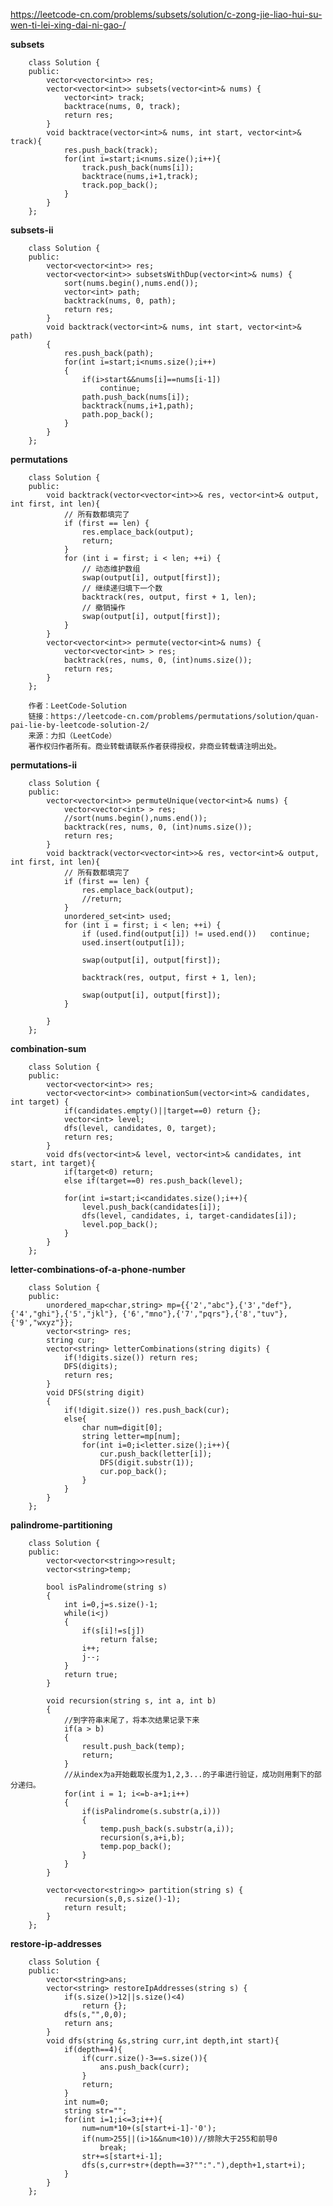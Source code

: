 https://leetcode-cn.com/problems/subsets/solution/c-zong-jie-liao-hui-su-wen-ti-lei-xing-dai-ni-gao-/

**subsets**

        class Solution {
        public:
            vector<vector<int>> res;
            vector<vector<int>> subsets(vector<int>& nums) {
                vector<int> track;
                backtrace(nums, 0, track);
                return res;
            }
            void backtrace(vector<int>& nums, int start, vector<int>& track){
                res.push_back(track);
                for(int i=start;i<nums.size();i++){
                    track.push_back(nums[i]);
                    backtrace(nums,i+1,track);
                    track.pop_back();
                }
            }
        };

**subsets-ii**

        class Solution {
        public:
            vector<vector<int>> res;
            vector<vector<int>> subsetsWithDup(vector<int>& nums) {
                sort(nums.begin(),nums.end());
                vector<int> path;
                backtrack(nums, 0, path);
                return res;
            }
            void backtrack(vector<int>& nums, int start, vector<int>& path)
            {
                res.push_back(path);
                for(int i=start;i<nums.size();i++)
                {
                    if(i>start&&nums[i]==nums[i-1])
                        continue;
                    path.push_back(nums[i]);
                    backtrack(nums,i+1,path);
                    path.pop_back();
                }
            }
        };

**permutations**

        class Solution {
        public:
            void backtrack(vector<vector<int>>& res, vector<int>& output, int first, int len){
                // 所有数都填完了
                if (first == len) {
                    res.emplace_back(output);
                    return;
                }
                for (int i = first; i < len; ++i) {
                    // 动态维护数组
                    swap(output[i], output[first]);
                    // 继续递归填下一个数
                    backtrack(res, output, first + 1, len);
                    // 撤销操作
                    swap(output[i], output[first]);
                }
            }
            vector<vector<int>> permute(vector<int>& nums) {
                vector<vector<int> > res;
                backtrack(res, nums, 0, (int)nums.size());
                return res;
            }
        };

        作者：LeetCode-Solution
        链接：https://leetcode-cn.com/problems/permutations/solution/quan-pai-lie-by-leetcode-solution-2/
        来源：力扣（LeetCode）
        著作权归作者所有。商业转载请联系作者获得授权，非商业转载请注明出处。

**permutations-ii**

        class Solution {
        public:
            vector<vector<int>> permuteUnique(vector<int>& nums) {        
                vector<vector<int> > res;
                //sort(nums.begin(),nums.end());
                backtrack(res, nums, 0, (int)nums.size());
                return res;
            }
            void backtrack(vector<vector<int>>& res, vector<int>& output, int first, int len){
                // 所有数都填完了
                if (first == len) {
                    res.emplace_back(output);
                    //return;
                }
                unordered_set<int> used;
                for (int i = first; i < len; ++i) {
                    if (used.find(output[i]) != used.end())   continue;
                    used.insert(output[i]);

                    swap(output[i], output[first]);

                    backtrack(res, output, first + 1, len);

                    swap(output[i], output[first]);
                }
                
            }
        };

**combination-sum**

        class Solution {
        public:
            vector<vector<int>> res;
            vector<vector<int>> combinationSum(vector<int>& candidates, int target) {
                if(candidates.empty()||target==0) return {};
                vector<int> level;
                dfs(level, candidates, 0, target);
                return res;    
            }
            void dfs(vector<int>& level, vector<int>& candidates, int start, int target){
                if(target<0) return;
                else if(target==0) res.push_back(level); 
                
                for(int i=start;i<candidates.size();i++){
                    level.push_back(candidates[i]);
                    dfs(level, candidates, i, target-candidates[i]);
                    level.pop_back();
                }
            }
        };

**letter-combinations-of-a-phone-number**

        class Solution {
        public:
            unordered_map<char,string> mp={{'2',"abc"},{'3',"def"},{'4',"ghi"},{'5',"jkl"}, {'6',"mno"},{'7',"pqrs"},{'8',"tuv"},{'9',"wxyz"}};
            vector<string> res;
            string cur;
            vector<string> letterCombinations(string digits) {
                if(!digits.size()) return res;
                DFS(digits);
                return res;
            }
            void DFS(string digit)
            {
                if(!digit.size()) res.push_back(cur);
                else{
                    char num=digit[0];
                    string letter=mp[num];
                    for(int i=0;i<letter.size();i++){
                        cur.push_back(letter[i]);
                        DFS(digit.substr(1));
                        cur.pop_back();
                    }
                }
            }
        };

**palindrome-partitioning**

        class Solution {
        public:
            vector<vector<string>>result;
            vector<string>temp;
            
            bool isPalindrome(string s)
            {
                int i=0,j=s.size()-1;
                while(i<j)
                {
                    if(s[i]!=s[j])
                        return false;
                    i++;
                    j--;
                }
                return true;
            }
            
            void recursion(string s, int a, int b)
            {
                //到字符串末尾了，将本次结果记录下来
                if(a > b)
                {
                    result.push_back(temp);
                    return;
                }
                //从index为a开始截取长度为1,2,3...的子串进行验证，成功则用剩下的部分递归。
                for(int i = 1; i<=b-a+1;i++)
                {
                    if(isPalindrome(s.substr(a,i)))
                    {
                        temp.push_back(s.substr(a,i));
                        recursion(s,a+i,b);
                        temp.pop_back();
                    }
                }
            }
            
            vector<vector<string>> partition(string s) {
                recursion(s,0,s.size()-1);
                return result;
            }
        };

**restore-ip-addresses**

        class Solution {
        public:
            vector<string>ans;
            vector<string> restoreIpAddresses(string s) {
                if(s.size()>12||s.size()<4)
                    return {};
                dfs(s,"",0,0);
                return ans;
            }
            void dfs(string &s,string curr,int depth,int start){
                if(depth==4){
                    if(curr.size()-3==s.size()){
                        ans.push_back(curr);
                    }
                    return;
                }
                int num=0;
                string str="";
                for(int i=1;i<=3;i++){
                    num=num*10+(s[start+i-1]-'0');
                    if(num>255||(i>1&&num<10))//排除大于255和前导0
                        break;
                    str+=s[start+i-1];
                    dfs(s,curr+str+(depth==3?"":"."),depth+1,start+i);
                }
            }
        };




